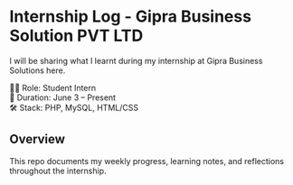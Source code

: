 # Internship Log - Gipra Business Solution PVT LTD
I will be sharing what I learnt during my internship at Gipra Business Solutions here.

👩‍💻 Role: Student Intern  
📅 Duration: June 3 – Present  
🛠️ Stack: PHP, MySQL, HTML/CSS

## Overview
This repo documents my weekly progress, learning notes, and reflections throughout the internship.

